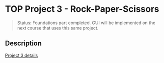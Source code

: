 # TOP Project 3 - Rock-Paper-Scissors
> Status: Foundations part completed. GUI will be implemented on the next course that uses this same project.

## Description  
[Project 3 details](https://www.theodinproject.com/lessons/foundations-rock-paper-scissors)
